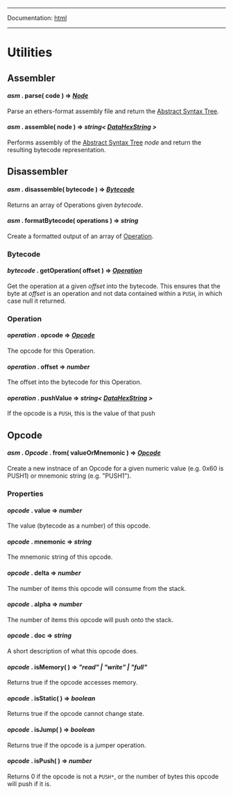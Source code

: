 -----

Documentation: [html](https://docs-beta.ethers.io/)

-----

Utilities
=========

Assembler
---------

#### *asm* . **parse**( code ) => *[Node](/v5/api/other/assembly/ast/#asm-node)*

Parse an ethers-format assembly file and return the [Abstract Syntax Tree](/v5/api/other/assembly/ast/).


#### *asm* . **assemble**( node ) => *string< [DataHexString](/v5/api/utils/bytes/#DataHexString) >*

Performs assembly of the [Abstract Syntax Tree](/v5/api/other/assembly/ast/) *node* and return the resulting bytecode representation.


Disassembler
------------

#### *asm* . **disassemble**( bytecode ) => *[Bytecode](/v5/api/other/assembly/api/#asm-bytecode)*

Returns an array of Operations given *bytecode*.


#### *asm* . **formatBytecode**( operations ) => *string*

Create a formatted output of an array of [Operation](/v5/api/other/assembly/api/#asm-operation).


### Bytecode

#### *bytecode* . **getOperation**( offset ) => *[Operation](/v5/api/other/assembly/api/#asm-operation)*

Get the operation at a given *offset* into the bytecode. This ensures that the byte at *offset* is an operation and not data contained within a `PUSH`, in which case null it returned.


### Operation

#### *operation* . **opcode** => *[Opcode](/v5/api/other/assembly/api/#asm-opcode)*

The opcode for this Operation.


#### *operation* . **offset** => *number*

The offset into the bytecode for this Operation.


#### *operation* . **pushValue** => *string< [DataHexString](/v5/api/utils/bytes/#DataHexString) >*

If the opcode is a `PUSH`, this is the value of that push


Opcode
------

#### *asm* . *Opcode* . **from**( valueOrMnemonic ) => *[Opcode](/v5/api/other/assembly/api/#asm-opcode)*

Create a new instnace of an Opcode for a given numeric value (e.g. 0x60 is PUSH1) or mnemonic string (e.g. "PUSH1").


### Properties

#### *opcode* . **value** => *number*

The value (bytecode as a number) of this opcode.


#### *opcode* . **mnemonic** => *string*

The mnemonic string of this opcode.


#### *opcode* . **delta** => *number*

The number of items this opcode will consume from the stack.


#### *opcode* . **alpha** => *number*

The number of items this opcode will push onto the stack.


#### *opcode* . **doc** => *string*

A short description of what this opcode does.


#### *opcode* . **isMemory**( ) => *"read" | "write" | "full"*

Returns true if the opcode accesses memory.


#### *opcode* . **isStatic**( ) => *boolean*

Returns true if the opcode cannot change state.


#### *opcode* . **isJump**( ) => *boolean*

Returns true if the opcode is a jumper operation.


#### *opcode* . **isPush**( ) => *number*

Returns 0 if the opcode is not a `PUSH*`, or the number of bytes this opcode will push if it is.


